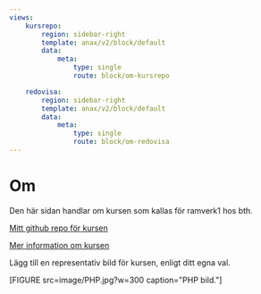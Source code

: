 ```yaml
---
views:
    kursrepo:
        region: sidebar-right
        template: anax/v2/block/default
        data:
            meta: 
                type: single
                route: block/om-kursrepo

    redovisa:
        region: sidebar-right
        template: anax/v2/block/default
        data:
            meta: 
                type: single
                route: block/om-redovisa
---
```

Om
=========================

Den här sidan handlar om kursen som kallas för ramverk1 hos bth.

[Mitt github repo för kursen](https://github.com/anll16/ramverk1)

[Mer information om kursen](https://dbwebb.se/kurser/ramverk1-v2)

Lägg till en representativ bild för kursen, enligt ditt egna val.

[FIGURE src=image/PHP.jpg?w=300 caption="PHP bild."]
